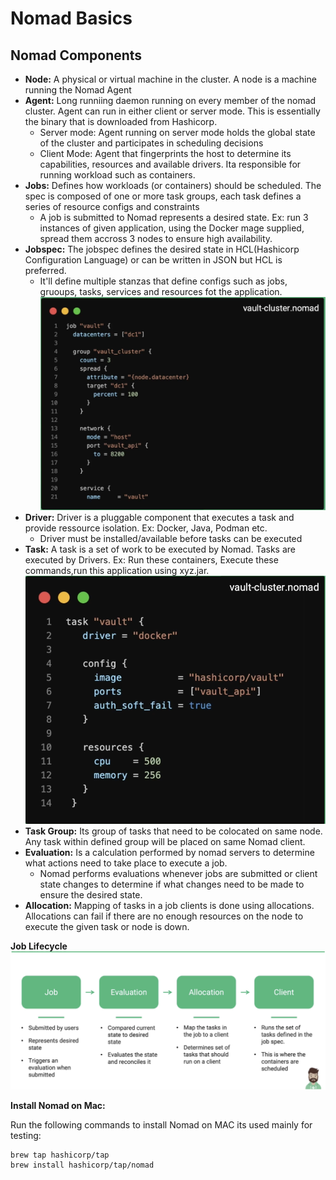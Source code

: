# Nomad Basics

## Nomad Components
- **Node:** A physical or virtual machine in the cluster. A node is a machine running the Nomad Agent
- **Agent:** Long runniing daemon running on every member of the nomad cluster. Agent can run in either client or server mode. This is essentially the binary that is downloaded from Hashicorp.
  - Server mode: Agent running on server mode holds the global state of the cluster and participates in scheduling decisions
  - Client Mode: Agent that fingerprints the host to determine its capabilities, resources and available drivers. Ita responsible for running workload such as containers.
- **Jobs:** Defines how workloads (or containers) should be scheduled. The spec is composed of one or more task groups, each task defines a series of resource configs and constraints
  - A job is submitted to Nomad represents a desired state. Ex: run 3 instances of given application, using the Docker mage supplied, spread them accross 3 nodes to ensure high availability.
- **Jobspec:** The jobspec defines the desired state in HCL(Hashicorp Configuration Language) or can be written in JSON but HCL is preferred.
  - It'll define multiple stanzas that define configs such as jobs, gruoups, tasks, services and resources fot the application.
  ![Job Spec Sample](./images/job_spec_sample.png)
- **Driver:** Driver is a pluggable component that executes a task and provide ressource isolation. Ex:  Docker, Java, Podman etc.
  - Driver must be installed/available before tasks can be executed
- **Task:** A task is a set of work to be executed by Nomad. Tasks are executed by Drivers. Ex: Run these containers, Execute these commands,run this application using xyz.jar.
  ![Task Sample](./images/task_sample.png)
- **Task Group:** Its group of tasks that need to be colocated on same node. Any task within defined group will be placed on same Nomad client.
- **Evaluation:** Is a calculation performed by nomad servers to determine what actions need to take place to execute a job.
  - Nomad performs evaluations whenever jobs are submitted or client state changes to determine if what changes need to be made to ensure the desired state.
- **Allocation:** Mapping of tasks in a job clients is done using allocations. Allocations can fail if there are no enough resources on the node to execute the given task or node is down.

**Job Lifecycle**
![Job Lifecycle](./images/job_flow_chart.png)

**Install Nomad on Mac:**

Run the following commands to install Nomad on MAC its used mainly for testing:
```
brew tap hashicorp/tap
brew install hashicorp/tap/nomad
```